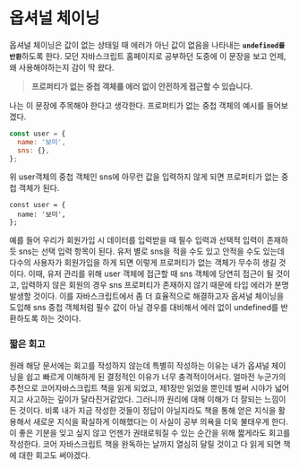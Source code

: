 # 옵셔널 체이닝

옵셔널 체이닝은 값이 없는 상태일 때 에러가 아닌 값이 없음을 나타내는 <b>`undefined를 반환`</b>하도록 한다. 모던 자바스크립트 홈페이지로 공부하던 도중에 이 문장을 보고 언제, 왜 사용해야하는지 감이 딱 왔다.

> <b>프로퍼티가 없는 중첩 객체를 에러 없이 안전하게 접근할 수 있습니다.</b>

나는 이 문장에 주목해야 한다고 생각한다. 프로퍼티가 없는 중첩 객체의 예시를 들어보겠다.

```javascript
const user = {
  name: '보미',
  sns: {},
}; 
```

위 user객체의 중첩 객체인 sns에 아무런 값을 입력하지 않게 되면 프로퍼티가 없는 중첩 객체가 된다.

```
const user = {
  name: '보미',
};
```

예를 들어 우리가 회원가입 시 데이터를 입력받을 때 필수 입력과 선택적 입력이 존재하듯
sns는 선택 입력 항목이 된다. 유저 별로 sns을 적을 수도 있고 안적을 수도 있는데 다수의 사용자가 회원가입을 하게 되면 이렇게 프로퍼티가 없는 객체가 무수히 생길 것이다.
이때, 유저 관리를 위해 user 객체에 접근할 때 sns 객체에 당연히 접근이 될 것이고, 입력하지 않은 회원의 경우 sns 프로퍼티가 존재하지 않기 때문에 타입 에러가 분명 발생할 것이다.
이를 자바스크립트에서 좀 더 효율적으로 해결하고자 옵셔널 체이닝을 도입해 sns 중첩 객체처럼 필수 값이 아닐 경우를 대비해서 에러 없이 undefined를 반환하도록 하는 것이다.

### 짧은 회고

원래 해당 문서에는 회고를 작성하지 않는데 특별히 작성하는 이유는 내가 옵셔널 체이닝을 쉽고 빠르게 이해하게 된 결정적인 이유가 너무 충격적이어서다.
얼마전 누군가의 추천으로 코어자바스크립트 책을 읽게 되었고, 제1장만 읽었을 뿐인데 벌써 시야가 넓어지고 사고하는 깊이가 달라진거같았다. 그러니까 원리에 대해 이해가 더 잘되는 느낌이 든 것이다.
비록 내가 지금 작성한 것들이 정답이 아닐지라도 책을 통해 얻은 지식을 활용해서 새로운 지식을 확실하게 이해했다는 이 사실이 공부 의욕을 더욱 불태우게 한다. 이 좋은 기분을 잊고 싶지 않고
언젠가 권태로워질 수 있는 순간을 위해 짧게라도 회고를 작성한다. 코어 자바스크립트 책을 완독하는 날까지 열심히 달릴 것이고 다 읽게 되면 책에 대한 회고도 써야겠다.
